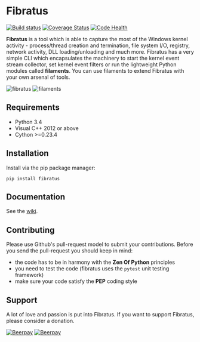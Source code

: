 Fibratus
========
[![Build status](https://ci.appveyor.com/api/projects/status/dlvxhc0j026ikcyv?svg=true)](https://ci.appveyor.com/project/rabbitstack/fibratus)
[![Coverage Status](https://codecov.io/gh/rabbitstack/fibratus/branch/master/graph/badge.svg)](https://codecov.io/gh/rabbitstack/fibratus)
[![Code Health](https://landscape.io/github/rabbitstack/fibratus/master/landscape.svg?style=flat)](https://landscape.io/github/rabbitstack/fibratus/master)

**Fibratus** is a tool which is able to capture the most of the Windows kernel activity - process/thread creation and termination, 
file system I/O, registry, network activity, DLL loading/unloading and much more. 
Fibratus has a very simple CLI which encapsulates the machinery to start the kernel event stream collector, 
set kernel event filters or run the lightweight Python modules called **filaments**. You can use filaments to extend Fibratus with your own arsenal of tools.

![fibratus]( https://github.com/rabbitstack/fibratus/blob/master/static/fibratus.png "fibratus" )
![filaments]( https://github.com/rabbitstack/fibratus/blob/master/static/filaments.png "filaments" )

## Requirements

- Python 3.4
- Visual C++ 2012 or above 
- Cython >=0.23.4

## Installation

Install via the pip package manager:

`pip install fibratus`

## Documentation

See the [wiki](https://github.com/rabbitstack/fibratus/wiki/Running).

## Contributing

Please use Github's pull-request model to submit your contributions. Before you send the pull-request you should keep in mind:

* the code has to be in harmony with the **Zen Of Python** principles
* you need to test the code (fibratus uses the `pytest` unit testing framework)
* make sure your code satisfy the **PEP** coding style

## Support

A lot of love and passion is put into Fibratus. If you want to support Fibratus, please consider a donation.

[![Beerpay](https://beerpay.io/rabbitstack/fibratus/badge.svg?style=beer-square)](https://beerpay.io/rabbitstack/fibratus)  [![Beerpay](https://beerpay.io/rabbitstack/fibratus/make-wish.svg?style=flat-square)](https://beerpay.io/rabbitstack/fibratus?focus=wish)
